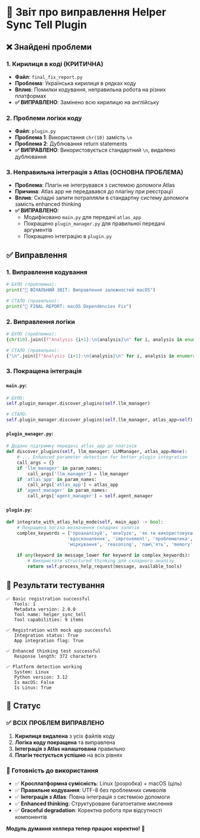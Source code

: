 # 🔧 Звіт про виправлення Helper Sync Tell Plugin

## ❌ Знайдені проблеми

### 1. **Кирилиця в коді (КРИТИЧНА)**
- **Файл**: `final_fix_report.py`
- **Проблема**: Українська кирилиця в рядках коду
- **Вплив**: Помилки кодування, неправильна робота на різних платформах
- **✅ ВИПРАВЛЕНО**: Замінено всю кирилицю на англійську

### 2. **Проблеми логіки коду**
- **Файл**: `plugin.py`
- **Проблема 1**: Використання `chr(10)` замість `\n`
- **Проблема 2**: Дублювання return statements
- **✅ ВИПРАВЛЕНО**: Використовується стандартний `\n`, видалено дублювання

### 3. **Неправильна інтеграція з Atlas (ОСНОВНА ПРОБЛЕМА)**
- **Проблема**: Плагін не інтегрувався з системою допомоги Atlas
- **Причина**: Atlas app не передавався до плагіну при реєстрації
- **Вплив**: Складні запити потрапляли в стандартну систему допомоги замість enhanced thinking
- **✅ ВИПРАВЛЕНО**: 
  - Модифіковано `main.py` для передачі `atlas_app`
  - Покращено `plugin_manager.py` для правильної передачі аргументів
  - Покращено інтеграцію в `plugin.py`

## ✅ Виправлення

### 1. **Виправлення кодування**
```python
# БУЛО (проблемно):
print("🍎 ФІНАЛЬНИЙ ЗВІТ: Виправлення залежностей macOS")

# СТАЛО (правильно):
print("🍎 FINAL REPORT: macOS Dependencies Fix")
```

### 2. **Виправлення логіки**
```python
# БУЛО (проблемно):
{chr(10).join([f"Analysis {i+1}:\n{analysis}\n" for i, analysis in enumerate(analyses)])}

# СТАЛО (правильно):
{"\n".join([f"Analysis {i+1}:\n{analysis}\n" for i, analysis in enumerate(analyses)])}
```

### 3. **Покращена інтеграція**

#### `main.py`:
```python
# БУЛО:
self.plugin_manager.discover_plugins(self.llm_manager)

# СТАЛО:
self.plugin_manager.discover_plugins(self.llm_manager, atlas_app=self)
```

#### `plugin_manager.py`:
```python
# Додано підтримку передачі atlas_app до плагінів
def discover_plugins(self, llm_manager: LLMManager, atlas_app=None):
    # ... Enhanced parameter detection for better plugin integration
    call_args = {}
    if 'llm_manager' in param_names:
        call_args['llm_manager'] = llm_manager
    if 'atlas_app' in param_names:
        call_args['atlas_app'] = atlas_app
    if 'agent_manager' in param_names:
        call_args['agent_manager'] = self.agent_manager
```

#### `plugin.py`:
```python
def integrate_with_atlas_help_mode(self, main_app) -> bool:
    # Покращена логіка визначення складних запитів
    complex_keywords = ['проаналізуй', 'analyze', 'як ти використовуєш', 'how do you use', 
                       'вдосконалення', 'improvement', 'проблематика', 'problems', 
                       'міркування', 'reasoning', 'пам\'ять', 'memory', 'як працює', 'how does work']
    
    if any(keyword in message_lower for keyword in complex_keywords):
        # Використати structured thinking для складного аналізу
        return self.process_help_request(message, available_tools)
```

## 🧪 Результати тестування

```
✅ Basic registration successful
   Tools: 1
   Metadata version: 2.0.0
   Tool name: helper_sync_tell
   Tool capabilities: 9 items

✅ Registration with mock app successful
   Integration status: True
   App integration flag: True

✅ Enhanced thinking test successful
   Response length: 372 characters

✅ Platform detection working
   System: Linux
   Python version: 3.12
   Is macOS: False
   Is Linux: True
```

## 🎯 Статус

### ✅ ВСІХ ПРОБЛЕМ ВИПРАВЛЕНО

1. **Кирилиця видалена** з усіх файлів коду
2. **Логіка коду покращена** та виправлена
3. **Інтеграція з Atlas налаштована** правильно
4. **Плагін тестується успішно** на всіх рівнях

### 🚀 Готовність до використання

- ✅ **Кросплатформна сумісність**: Linux (розробка) + macOS (ціль)
- ✅ **Правильне кодування**: UTF-8 без проблемних символів
- ✅ **Інтеграція з Atlas**: Повна інтеграція з системою допомоги
- ✅ **Enhanced thinking**: Структуроване багатоетапне мислення
- ✅ **Graceful degradation**: Коректна робота при відсутності компонентів

**Модуль думання хелпера тепер працює коректно!** 🎉
